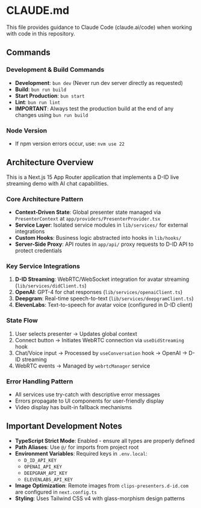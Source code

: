 # CLAUDE.md

This file provides guidance to Claude Code (claude.ai/code) when working with code in this repository.

## Commands

### Development & Build Commands
- **Development**: `bun dev` (Never run dev server directly as requested)
- **Build**: `bun run build` 
- **Start Production**: `bun start`
- **Lint**: `bun run lint`
- **IMPORTANT**: Always test the production build at the end of any changes using `bun run build`

### Node Version
- If npm version errors occur, use: `nvm use 22`

## Architecture Overview

This is a Next.js 15 App Router application that implements a D-ID live streaming demo with AI chat capabilities.

### Core Architecture Pattern
- **Context-Driven State**: Global presenter state managed via `PresenterContext` at `app/providers/PresenterProvider.tsx`
- **Service Layer**: Isolated service modules in `lib/services/` for external integrations
- **Custom Hooks**: Business logic abstracted into hooks in `lib/hooks/`
- **Server-Side Proxy**: API routes in `app/api/` proxy requests to D-ID API to protect credentials

### Key Service Integrations
1. **D-ID Streaming**: WebRTC/WebSocket integration for avatar streaming (`lib/services/didClient.ts`)
2. **OpenAI**: GPT-4 for chat responses (`lib/services/openaiClient.ts`)
3. **Deepgram**: Real-time speech-to-text (`lib/services/deepgramClient.ts`)
4. **ElevenLabs**: Text-to-speech for avatar voice (configured in D-ID client)

### State Flow
1. User selects presenter → Updates global context
2. Connect button → Initiates WebRTC connection via `useDidStreaming` hook
3. Chat/Voice input → Processed by `useConversation` hook → OpenAI → D-ID streaming
4. WebRTC events → Managed by `webrtcManager` service

### Error Handling Pattern
- All services use try-catch with descriptive error messages
- Errors propagate to UI components for user-friendly display
- Video display has built-in fallback mechanisms

## Important Development Notes

- **TypeScript Strict Mode**: Enabled - ensure all types are properly defined
- **Path Aliases**: Use `@/` for imports from project root
- **Environment Variables**: Required keys in `.env.local`:
  - `D_ID_API_KEY`
  - `OPENAI_API_KEY`
  - `DEEPGRAM_API_KEY`
  - `ELEVENLABS_API_KEY`
- **Image Optimization**: Remote images from `clips-presenters.d-id.com` are configured in `next.config.ts`
- **Styling**: Uses Tailwind CSS v4 with glass-morphism design patterns